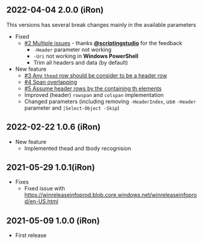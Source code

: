 ## 2022-04-04 2.0.0 (iRon)
  This versions has several break changes mainly in the available parameters  
  - Fixed
    - [#2 Multiple issues](https://github.com/iRon7/Read-HtmlTable/issues/5) - thanks [**@scriptingstudio**](https://github.com/scriptingstudio) for the feedback
      - `-Header` parameter not working
      - `-Uri` not working in **Windows PowerShell**
      - Trim all headers and data (by default)
  - New feature
    - [#3 Any `thead` row should be consider to be a header row](https://github.com/iRon7/Read-HtmlTable/issues/3)
    - [#4 Span overlapping](https://github.com/iRon7/Read-HtmlTable/issues/4)
    - [#5 Assume header rows by the containing th elements](https://github.com/iRon7/Read-HtmlTable/issues/5)
    - Improved (header) `rowspan` and `colspan` implementation
    - Changed parameters (including removing `-HeaderIndex`, use `-Header` parameter and `|Select-Object -Skip`)
## 2022-02-22 1.0.6 (iRon)
  - New feature
    - Implemented thead and tbody recognision
## 2021-05-29 1.0.1(iRon)
  - Fixes
    - Fixed issue with https://winreleaseinfoprod.blob.core.windows.net/winreleaseinfoprod/en-US.html
## 2021-05-09 1.0.0 (iRon)
  - First release

